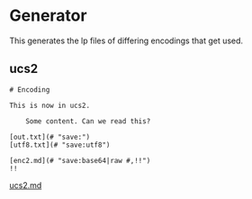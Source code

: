 # Generator

This generates the lp files of differing encodings that get used. 

## ucs2 

    # Encoding

    This is now in ucs2.

        Some content. Can we read this?

    [out.txt](# "save:")
    [utf8.txt](# "save:utf8")

    [enc2.md](# "save:base64|raw #,!!")
    !!

[ucs2.md](# "save: ucs2")



